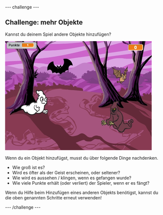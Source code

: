 \--- challenge \---

## Challenge: mehr Objekte

Kannst du deinem Spiel andere Objekte hinzufügen?

![screenshot](images/ghost-final.png)

Wenn du ein Objekt hinzufügst, musst du über folgende Dinge nachdenken.

+ Wie groß ist es?
+ Wird es öfter als der Geist erscheinen, oder seltener?
+ Wie wird es aussehen / klingen, wenn es gefangen wurde?
+ Wie viele Punkte erhält (oder verliert) der Spieler, wenn er es fängt?

Wenn du Hilfe beim Hinzufügen eines anderen Objekts benötigst, kannst du die oben genannten Schritte erneut verwenden!

\--- /challenge \---